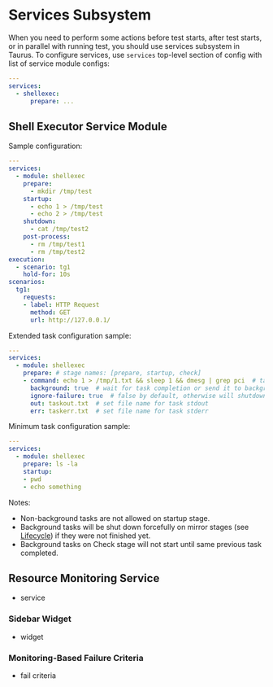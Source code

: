 # Services Subsystem

When you need to perform some actions before test starts, after test starts, or in parallel with running test, you should use services subsystem in Taurus. To configure services, use `services` top-level section of config with list of service module configs:

```yaml
---
services:
  - shellexec:
      prepare: ...
```

## Shell Executor Service Module

Sample configuration:
```yaml
---
services:
  - module: shellexec
    prepare:  
      - mkdir /tmp/test
    startup:
      - echo 1 > /tmp/test
      - echo 2 > /tmp/test
    shutdown:
      - cat /tmp/test2 
    post-process:
      - rm /tmp/test1
      - rm /tmp/test2
execution:
  - scenario: tg1
    hold-for: 10s
scenarios:
  tg1:
    requests:
    - label: HTTP Request
      method: GET
      url: http://127.0.0.1/
```

Extended task configuration sample:
```yaml
---
services:
  - module: shellexec
    prepare: # stage names: [prepare, startup, check]
    - command: echo 1 > /tmp/1.txt && sleep 1 && dmesg | grep pci  # task command
      background: true  # wait for task completion or send it to background, false by default. 
      ignore-failure: true  # false by default, otherwise will shutdown tests if command return code != 0, 
      out: taskout.txt  # set file name for task stdout
      err: taskerr.txt  # set file name for task stderr
```

Minimum task configuration sample:
```yaml
---
services:
  - module: shellexec
    prepare: ls -la
    startup:
    - pwd
    - echo something
```
Notes:
 - Non-background tasks are not allowed on startup stage.
 - Background tasks will be shut down forcefully on mirror stages (see [Lifecycle](Lifecycle.md)) if they were not finished yet.
 - Background tasks on Check stage will not start until same previous task completed.
 
## Resource Monitoring Service
 
 - service
 
### Sidebar Widget
 - widget
 
### Monitoring-Based Failure Criteria 
 - fail criteria
